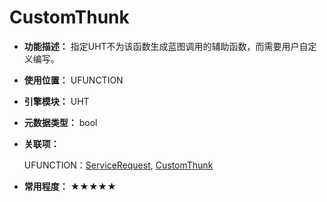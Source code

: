 ﻿# CustomThunk

- **功能描述：** 指定UHT不为该函数生成蓝图调用的辅助函数，而需要用户自定义编写。

- **使用位置：** UFUNCTION

- **引擎模块：** UHT

- **元数据类型：** bool

- **关联项：**

  UFUNCTION：[ServiceRequest](../../Specifier/UFUNCTION/Network/ServiceRequest.md), [CustomThunk](../../Specifier/UFUNCTION/UHT/CustomThunk/CustomThunk.md)

- **常用程度：** ★★★★★